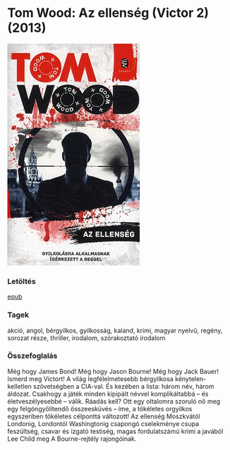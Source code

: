 # <a name="id_1011">Tom Wood: Az ellenség (Victor 2) (2013)</a>
<img src="https://github.com/BercziSandor/calibre_lib/raw/main/libs/main/Tom%20Wood/Az%20ellenseg%20%281011%29/cover.jpg" alt="cover" width="300"/>

### Letöltés
[epub](https://github.com/BercziSandor/calibre_lib/raw/main/libs/main/Tom%20Wood/Az%20ellenseg%20%281011%29/Az%20ellenseg%20-%20Tom%20Wood.epub)

### Tagek
akció, angol, bérgyilkos, gyilkosság, kaland, krimi, magyar nyelvű, regény, sorozat része, thriller, irodalom, szórakoztató irodalom

### Összefoglalás
<p class="description">Még hogy James Bond! Még hogy Jason Bourne! Még hogy Jack Bauer! Ismerd meg Victort! A világ legfélelmetesebb bérgyilkosa kénytelen-kelletlen szövetségben a CIA-val. És kezében a lista: három név, három áldozat. Csakhogy a játék minden kipipált névvel komplikáltabbá – és életveszélyesebbé – válik. Ráadás kell? Ott egy oltalomra szoruló nő meg egy felgöngyölítendő összeesküvés – íme, a tökéletes orgyilkos egyszeriben tökéletes célponttá változott! Az ellenség Moszkvától Londonig, Londontól Washingtonig csapongó cselekménye csupa feszültség, csavar és izgató testiség, magas fordulatszámú krimi a javából Lee Child meg A Bourne-rejtély rajongóinak.</p>


